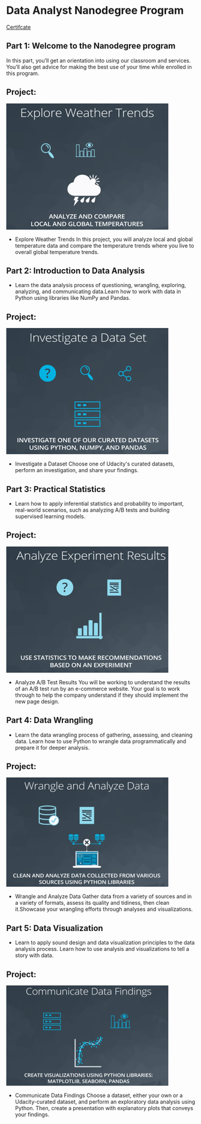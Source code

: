 # Data Analyst Nanodegree Program

[Certifcate](https://confirm.udacity.com/U2JKSL9C)


## Part 1: Welcome to the Nanodegree program
In this part, you’ll get an orientation into using our classroom and services. You’ll also get advice for making the best use of your time while enrolled in this program.

## Project:
![p1](/Images/p1.png)
- Explore Weather Trends In this project, you will analyze local and global temperature data and compare the temperature trends where you live to overall global temperature trends.

## Part 2: Introduction to Data Analysis
- Learn the data analysis process of questioning, wrangling, exploring, analyzing, and communicating data.Learn how to work with data in Python using libraries like NumPy and Pandas.
## Project:
![p2](/Images/p2.png)
- Investigate a Dataset Choose one of Udacity's curated datasets, perform an investigation, and share your findings.

## Part 3: Practical Statistics
- Learn how to apply inferential statistics and probability to important, real-world scenarios, such as analyzing A/B tests and building supervised learning models.
## Project:
![p3](/Images/p3.png)
- Analyze A/B Test Results You will be working to understand the results of an A/B test run by an e-commerce website. Your goal is to work through to help the company understand if they should implement the new page design.

## Part 4: Data Wrangling
- Learn the data wrangling process of gathering, assessing, and cleaning data. Learn how to use Python to wrangle data programmatically and prepare it for deeper analysis.
## Project:
![p4](/Images/p4.png)
- Wrangle and Analyze Data Gather data from a variety of sources and in a variety of formats, assess its quality and tidiness, then clean it.Showcase your wrangling efforts through analyses and visualizations.

## Part 5: Data Visualization
- Learn to apply sound design and data visualization principles to the data analysis process. Learn how to use analysis and visualizations to tell a story with data.
## Project:
![p5](/Images/p5.png)
- Communicate Data Findings Choose a dataset, either your own or a Udacity-curated dataset, and perform an exploratory data analysis using Python. Then, create a presentation with explanatory plots that conveys your findings.
